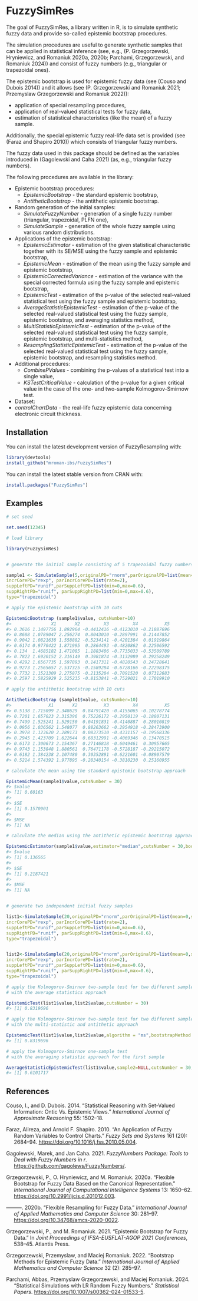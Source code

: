 
<!-- README.md is generated from README.Rmd. Please edit that file -->

# FuzzySimRes

The goal of FuzzySimRes, a library written in R, is to simulate
synthetic fuzzy data and provide so-called epistemic bootstrap
procedures.

The simulation procedures are useful to generate synthetic samples that
can be applied in statistical inference (see, e.g., (P. Grzegorzewski,
Hryniewicz, and Romaniuk 2020a, 2020b; Parchami, Grzegorzewski, and
Romaniuk 2024)) and consist of fuzzy numbers (e.g., triangular or
trapezoidal ones).

The epistemic bootstrap is used for epistemic fuzzy data (see (Couso and
Dubois 2014)) and it allows (see (P. Grzegorzewski and Romaniuk 2021;
Przemyslaw Grzegorzewski and Romaniuk 2022)):

- application of special resampling procedures,
- application of real-valued statistical tests for fuzzy data,
- estimation of statistical characteristics (like the mean) of a fuzzy
  sample.

Additionally, the special epistemic fuzzy real-life data set is provided
(see (Faraz and Shapiro 2010)) which consists of triangular fuzzy
numbers.

The fuzzy data used in this package should be defined as the variables
introduced in (Gagolewski and Caha 2021) (as, e.g., triangular fuzzy
numbers).

The following procedures are available in the library:

- Epistemic bootstrap procedures:
  - *EpistemicBootstrap* - the standard epistemic bootstrap,
  - *AntitheticBootstrap* - the antithetic epistemic bootstrap.
- Random generation of the initial samples:
  - *SimulateFuzzyNumber* - generation of a single fuzzy number
    (triangular, trapezoidal, PLFN one),
  - *SimulateSample* - generation of the whole fuzzy sample using
    various random distributions.
- Applications of the epistemic bootstrap:
  - *EpistemicEstimator* - estimation of the given statistical
    characteristic together with its SE/MSE using the fuzzy sample and
    epistemic bootstrap,
  - *EpistemicMean* - estimation of the mean using the fuzzy sample and
    epistemic bootstrap,
  - *EpistemicCorrectedVariance* - estimation of the variance with the
    special corrected formula using the fuzzy sample and epistemic
    bootstrap,
  - *EpistemicTest* - estimation of the p-value of the selected
    real-valued statistical test using the fuzzy sample and epistemic
    bootstrap,
  - *AverageStatisticEpistemicTest* - estimation of the p-value of the
    selected real-valued statistical test using the fuzzy sample,
    epistemic bootstrap, and averaging statistics method,
  - *MultiStatisticEpistemicTest* - estimation of the p-value of the
    selected real-valued statistical test using the fuzzy sample,
    epistemic bootstrap, and multi-statistics method,
  - *ResamplingStatisticEpistemicTest* - estimation of the p-value of
    the selected real-valued statistical test using the fuzzy sample,
    epistemic bootstrap, and resampling statistics method.
- Additional procedures:
  - *CombinePValues* - combining the p-values of a statistical test into
    a single value,
  - *KSTestCriticalValue* - calculation of the p-value for a given
    critical value in the case of the one- and two-sample
    Kolmogorov-Smirnow test.
- Dataset:
- *controlChartData* - the real-life fuzzy epistemic data concerning
  electronic circuit thickness.

## Installation

You can install the latest development version of FuzzyResampling with:

``` r
library(devtools)
install_github("mroman-ibs/FuzzySimRes")
```

You can install the latest stable version from CRAN with:

``` r
install.packages("FuzzySimRes")
```

## Examples

``` r
# set seed

set.seed(12345)

# load library

library(FuzzySimRes)


# generate the initial sample consisting of 5 trapezoidal fuzzy numbers

sample1 <- SimulateSample(5,originalPD="rnorm",parOriginalPD=list(mean=0,sd=1),
incrCorePD="rexp", parIncrCorePD=list(rate=2),
suppLeftPD="runif",parSuppLeftPD=list(min=0,max=0.6),
suppRightPD="runif", parSuppRightPD=list(min=0,max=0.6),
type="trapezoidal")

# apply the epistemic bootstrap with 10 cuts

EpistemicBootstrap (sample1$value, cutsNumber=10)
#>               X1       X2         X3         X4          X5
#> 0.3616 1.1497756 1.892964 -0.4412416 -0.4123010 -0.21887696
#> 0.8688 1.0789047 2.256274  0.8043010 -0.2897991  0.21447852
#> 0.9042 1.0821638 1.558882 -0.5234141 -0.4201384  0.01919864
#> 0.6174 0.9770422 1.871995  0.2864493 -0.4820862  0.22506592
#> 0.134  1.4685182 1.471085  1.1883406 -0.7735033 -0.53509789
#> 0.7822 1.6920152 2.316149  0.3981874 -0.3132989  0.29258249
#> 0.4292 1.6567735 1.597893  0.1417311 -0.4820543  0.24728641
#> 0.9273 1.2565657 2.537325 -0.1589284 -0.6728166 -0.22298375
#> 0.7732 1.1521309 2.275875 -0.2135284 -0.7091520  0.07312683
#> 0.2597 1.5825929 2.525235 -0.8153841 -0.7529021  0.17019910

# apply the antithetic bootstrap with 10 cuts

AntitheticBootstrap (sample1$value, cutsNumber=10)
#>              X1       X2          X3         X4          X5
#> 0.5138 1.715099 2.348629  0.84791420 -0.4155065 -0.10278774
#> 0.7201 1.657023 2.315396  0.75226172 -0.2950119 -0.18807131
#> 0.7499 1.525241 1.529150  0.04191831 -0.4140887  0.28010819
#> 0.0956 1.036562 1.548077  0.88263662 -0.2954918 -0.28473900
#> 0.3978 1.123620 2.289173  0.08373510 -0.4331157 -0.19568336
#> 0.2945 1.423709 1.622644  0.68312991 -0.4069346  0.13470515
#> 0.6173 1.300673 2.154367  0.27146818 -0.6049461  0.30957665
#> 0.9743 1.153848 1.880561  0.76471178 -0.5728187 -0.29215072
#> 0.6182 1.384238 2.107480  0.30352891 -0.6221601 -0.08907579
#> 0.5214 1.574392 1.977895 -0.28340154 -0.3810230  0.25160955

# calculate the mean using the standard epistemic bootstrap approach

EpistemicMean(sample1$value,cutsNumber = 30)
#> $value
#> [1] 0.60163
#> 
#> $SE
#> [1] 0.1570901
#> 
#> $MSE
#> [1] NA

# calculate the median using the antithetic epistemic bootstrap approach

EpistemicEstimator(sample1$value,estimator="median",cutsNumber = 30,bootstrapMethod="anti")
#> $value
#> [1] 0.136565
#> 
#> $SE
#> [1] 0.2187421
#> 
#> $MSE
#> [1] NA


# generate two independent initial fuzzy samples

list1<-SimulateSample(20,originalPD="rnorm",parOriginalPD=list(mean=0,sd=1),
incrCorePD="rexp", parIncrCorePD=list(rate=2),
suppLeftPD="runif",parSuppLeftPD=list(min=0,max=0.6),
suppRightPD="runif", parSuppRightPD=list(min=0,max=0.6),
type="trapezoidal")


list2<-SimulateSample(20,originalPD="rnorm",parOriginalPD=list(mean=0,sd=1),
incrCorePD="rexp", parIncrCorePD=list(rate=2),
suppLeftPD="runif",parSuppLeftPD=list(min=0,max=0.6),
suppRightPD="runif", parSuppRightPD=list(min=0,max=0.6),
type="trapezoidal")

# apply the Kolmogorov-Smirnov two-sample test for two different samples
# with the average statistics approach

EpistemicTest(list1$value,list2$value,cutsNumber = 30)
#> [1] 0.8319696

# apply the Kolmogorov-Smirnov two-sample test for two different samples
# with the multi-statistic and antithetic approach

EpistemicTest(list1$value,list2$value,algorithm = "ms",bootstrapMethod = "anti")
#> [1] 0.8319696

# apply the Kolmogorov-Smirnov one-sample test
# with the averaging statistic approach for the first sample

AverageStatisticEpistemicTest(list1$value,sample2=NULL,cutsNumber = 30,y="pnorm")
#> [1] 0.6101717
```

## References

<div id="refs" class="references csl-bib-body hanging-indent">

<div id="ref-Couso2014" class="csl-entry">

Couso, I., and D. Dubois. 2014. “Statistical Reasoning with Set-Valued
Information: Ontic Vs. Epistemic Views.” *International Journal of
Approximate Reasoning* 55: 1502–18.

</div>

<div id="ref-FARAZ20102684" class="csl-entry">

Faraz, Alireza, and Arnold F. Shapiro. 2010. “An Application of Fuzzy
Random Variables to Control Charts.” *Fuzzy Sets and Systems* 161 (20):
2684–94. <https://doi.org/10.1016/j.fss.2010.05.004>.

</div>

<div id="ref-Gagolewski" class="csl-entry">

Gagolewski, Marek, and Jan Caha. 2021. *FuzzyNumbers Package: Tools to
Deal with Fuzzy Numbers in r*.
<https://github.com/gagolews/FuzzyNumbers/>.

</div>

<div id="ref-grzegorzewskietal2020" class="csl-entry">

Grzegorzewski, P., O. Hryniewicz, and M. Romaniuk. 2020a. “Flexible
Bootstrap for Fuzzy Data Based on the Canonical Representation.”
*International Journal of Computational Intelligence Systems* 13:
1650–62. <https://doi.org/10.2991/ijcis.d.201012.003>.

</div>

<div id="ref-grzegorzewskiamcs2020" class="csl-entry">

———. 2020b. “Flexible Resampling for Fuzzy Data.” *International Journal
of Applied Mathematics and Computer Science* 30: 281–97.
<https://doi.org/10.34768/amcs-2020-0022>.

</div>

<div id="ref-grzegorzewski2021" class="csl-entry">

Grzegorzewski, P., and M. Romaniuk. 2021. “Epistemic Bootstrap for Fuzzy
Data.” In *Joint Proceedings of IFSA-EUSFLAT-AGOP 2021 Conferences*,
538–45. Atlantis Press.

</div>

<div id="ref-Grzegorzewski_Romaniuk_2022" class="csl-entry">

Grzegorzewski, Przemyslaw, and Maciej Romaniuk. 2022. “Bootstrap Methods
for Epistemic Fuzzy Data.” *International Journal of Applied Mathematics
and Computer Science* 32 (2): 285–97.

</div>

<div id="ref-FRV" class="csl-entry">

Parchami, Abbas, Przemyslaw Grzegorzewski, and Maciej Romaniuk. 2024.
“Statistical Simulations with LR Random Fuzzy Numbers.” *Statistical
Papers*. <https://doi.org/10.1007/s00362-024-01533-5>.

</div>

</div>
